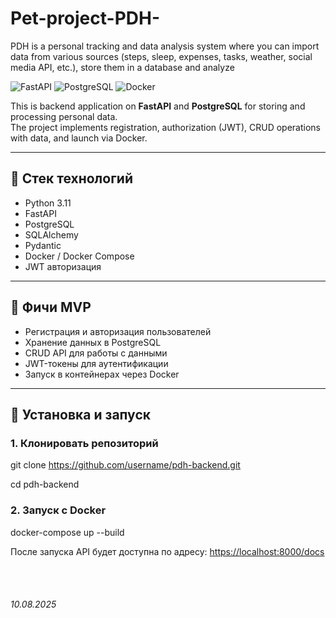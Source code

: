 # Pet-project-PDH-
PDH is a personal tracking and data analysis system where you can import data from various sources (steps, sleep, expenses, tasks, weather, social media API, etc.), store them in a database and analyze

![FastAPI](https://img.shields.io/badge/FastAPI-0.95.0-green)
![PostgreSQL](https://img.shields.io/badge/PostgreSQL-15-blue)
![Docker](https://img.shields.io/badge/Docker-Ready-blue)

This is backend application on **FastAPI** and **PostgreSQL** for storing and processing personal data.  
The project implements registration, authorization (JWT), CRUD operations with data, and launch via Docker.

---

## 📂 Стек технологий
- Python 3.11
- FastAPI
- PostgreSQL
- SQLAlchemy
- Pydantic
- Docker / Docker Compose
- JWT авторизация

---

## 📜 Фичи MVP
- Регистрация и авторизация пользователей
- Хранение данных в PostgreSQL
- CRUD API для работы с данными
- JWT-токены для аутентификации
- Запуск в контейнерах через Docker

---

## 🚀 Установка и запуск

### 1. Клонировать репозиторий

git clone https://github.com/username/pdh-backend.git

cd pdh-backend

### 2. Запуск с Docker

docker-compose up --build

После запуска API будет доступна по адресу:
[https://localhost:8000/docs](http://localhost:8000/docs)

<br><br>

###### 10.08.2025
